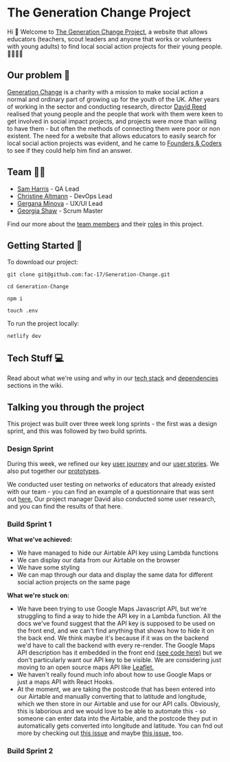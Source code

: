 # The Generation Change Project

Hi 👋 Welcome to [The Generation Change Project](https://generation-change.netlify.com/), a website that allows educators (teachers, scout leaders and anyone that works or volunteers with young adults) to find local social action projects for their young people. 👨‍👨‍👦‍👦

## Our problem 🤔

[Generation Change](https://www.generationchange.org.uk/) is a charity with a mission to make social action a normal and ordinary part of growing up for the youth of the UK. After years of working in the sector and conducting research, director [David Reed](https://www.generationchange.org.uk/our-team) realised that young people and the people that work with them were keen to get involved in social impact projects, and projects were more than willing to have them - but often the methods of connecting them were poor or non existent. The need for a website that allows educators to easily search for local social action projects was evident, and he came to [Founders & Coders](https://www.foundersandcoders.com/) to see if they could help him find an answer.

## Team 🤼‍♂️

* [Sam Harris](https://github.com/samjam48) - QA Lead
* [Christine Altmann](https://github.com/xIrusux) - DevOps Lead
* [Gergana Minova](https://github.com/gminova) - UX/UI Lead
* [Georgia Shaw](https://github.com/georgiamshaw) - Scrum Master

Find our more about the [team members](https://github.com/fac-17/Generation-Change/wiki/Team) and their [roles](https://github.com/fac-17/Generation-Change/wiki/Team-Roles) in this project.

## Getting Started 🏁

To download our project:

    git clone git@github.com:fac-17/Generation-Change.git

    cd Generation-Change

    npm i
    
    touch .env

To run the project locally:

    netlify dev

## Tech Stuff 💻

Read about what we're using and why in our [tech stack](https://github.com/fac-17/Generation-Change/wiki/Tech-Stack) and [dependencies](https://github.com/fac-17/Generation-Change/wiki/Dependencies) sections in the wiki.

## Talking you through the project

This project was built over three week long sprints - the first was a design sprint, and this was followed by two build sprints.

### Design Sprint

During this week, we refined our key [user journey](https://github.com/fac-17/Generation-Change/wiki/08.-User-Journeys) and our [user stories](https://github.com/fac-17/Generation-Change/wiki/09.-User-Stories). We also put together our [prototypes](https://www.figma.com/file/hGRdFiJBUSRzSzAAlDqv9G/Generation-Change?node-id=6%3A610).

We conducted user testing on networks of educators that already existed with our team - you can find an example of a questionnaire that was sent out [here.](https://docs.google.com/forms/d/e/1FAIpQLSfcFrBDQ7es6ap54KL29hYTFuoGKvEBvRlez47gYqsyX-YxBA/viewform?usp=sf_link) Our project manager David also conducted some user research, and you can find the results of that here. 

### Build Sprint 1

**What we've achieved:**
 * We have managed to hide our Airtable API key using Lambda functions
 * We can display our data from our Airtable on the browser
 * We have some styling
 * We can map through our data and display the same data for different social action projects on the same page

**What we're stuck on:**
 * We have been trying to use Google Maps Javascript API, but we're struggling to find a way to hide the API key in a Lambda function. All the docs we've found suggest that the API key is supposed to be used on the front end, and we can't find anything that shows how to hide it on the back end. We think maybe it's because if it was on the backend we'd have to call the backend with every re-render. The Google Maps API description has it embedded in the front end [(see code here)](https://developers.google.com/maps/documentation/javascript/tutorial) but we don't particularly want our API key to be visible. We are considering just moving to an open source maps API like [Leaflet.](https://github.com/Leaflet/Leaflet)
 * We haven't really found much info about how to use Google Maps or just a maps API with React Hooks.
 * At the moment, we are taking the postcode that has been entered into our Airtable and manually converting that to latitude and longitude, which we then store in our Airtable and use for our API calls. Obviously, this is laborious and we would love to be able to automate this - so someone can enter data into the Airtable, and the postcode they put in automatically gets converted into longitude and latitude. You can fnd out more by checking out [this issue](https://github.com/fac-17/Generation-Change/issues/48) and maybe [this issue,](https://github.com/fac-17/Generation-Change/issues/41) too.
 
### Build Sprint 2


